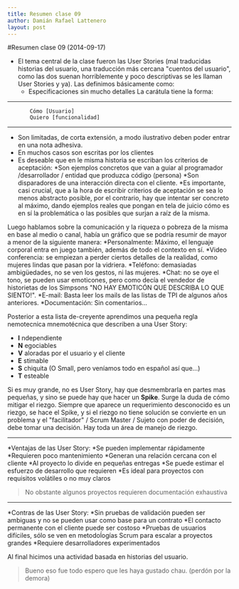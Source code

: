 ```yaml
---
title: Resumen clase 09
author: Damián Rafael Lattenero
layout: post
---
```


#Resumen clase 09 (2014-09-17)


* El tema central de la clase fueron las User Stories (mal traducidas historias del usuario, una traducción más cercana "cuentos del usuario", como las dos suenan horriblemente y poco descriptivas se les llaman User Stories y ya).
 Las definimos básicamente como:
    * Especificaciones sin mucho detalles 
       La carátula tiene la forma:

***
           Cómo [Usuario]
           Quiero [funcionalidad]
***
 
* Son limitadas, de corta extensión, a modo ilustrativo deben poder entrar en una nota adhesiva.
* En muchos casos son escritas por los clientes
* Es deseable que en le misma historia se escriban los criterios de aceptación:
   *Son ejemplos concretos que van a guiar al programador  /desarrollador / entidad que produzca código (persona)
   *Son disparadores de una interacción directa con el cliente.
   *Es importante, casi crucial, que a la hora de escribir criterios de aceptación se        sea lo menos abstracto posible, por el contrario, hay que intentar ser concreto      al máximo, dando ejemplos reales que pongan en tela de juicio cómo es en sí        la problemática o las posibles que surjan a raíz de la misma.

Luego hablamos sobre la comunicación y la riqueza o pobreza de la misma en base al medio o canal, había un gráfico que se podría resumir de mayor a menor de la siguiente manera:
*Personalmente: Máximo, el lenguaje corporal entra en juego también, además de todo el contexto en sí.
*Video conferencia: se empiezan a perder ciertos detalles de la realidad, como mujeres lindas que pasan por la vidriera.
*Teléfono: demasiadas ambigüedades, no se ven los gestos, ni las mujeres.
*Chat: no se oye el tono, se pueden usar emoticones, pero como decía el vendedor de historietas de los Simpsons "NO HAY EMOTICÓN QUE DESCRIBA LO QUE SIENTO!".
*E-mail: Basta leer los mails de las listas de TPI de algunos años anteriores.
*Documentación: Sin comentarios... 

Posterior a esta lista de-creyente aprendimos una pequeña regla nemotecnica mnemotécnica que describen a una User Story:

* **I** ndependiente
* **N** egociables
* **V** aloradas por el usuario y el cliente
* **E** stimable
* **S** chiquita (O Small, pero veníamos todo en español así que...)
* **T** esteable 

Si es muy grande, no es User Story, hay que desmembrarla en partes mas pequeñas, y sino se puede hay que hacer un **Spike**. Surge la duda de cómo mitigar el riezgo. Siempre que aparece un requerimiento desconocido es un riezgo, se hace el Spike, y si el riezgo no tiene solución se convierte en un problema y el "facilitador" / Scrum Master / Sujeto con poder de decisión, debe tomar una decisión. Hay toda un área de manejo de riezgo.

***
*Ventajas de las User Story:
	*Se pueden implementar rápidamente
        *Requieren poco mantenimiento
        *Generan una relación cercana con el cliente
        *Al proyecto lo divide en pequeñas entregas
        *Se puede estimar el esfuerzo de desarrollo que requieren
        *Es ideal para proyectos con requisitos volátiles o no muy claros

>No obstante algunos proyectos requieren documentación exhaustiva

***
*Contras de las User Story:
	*Sin pruebas de validación pueden ser ambiguas y no se pueden usar como           base para un contrato
        *El contacto permanente con el cliente puede ser costoso
        *Pruebas de usuarios difíciles, sólo se ven en metodoĺogías Scrum para 
          escalar a proyectos grandes
        *Requiere desarrolladores experimentados

Al final hicimos una actividad basada en historias del usuario.
> Bueno eso fue todo espero que les haya gustado chau. (perdón por la demora)


